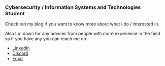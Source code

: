 ###  Cybersecurity / Information Systems and Technologies Student
Check out my blog if you want to know more about what I do / interested in.

Also I'm down for any advices from people with more experience in the field so if you have any you can reach me on
- [LinkedIn](http://www.linkedin.com/in/vix4800)
- [Discord](discordapp.com/users/VIX#9134)
- [Email](mailto:gordan.ei@protonmail.ch)
